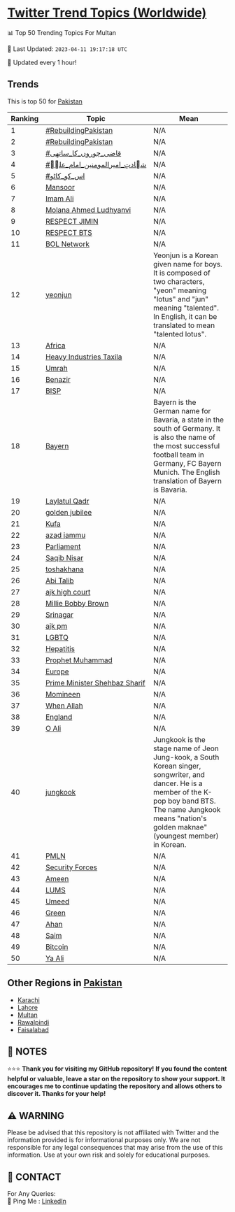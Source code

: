 [Twitter Trend Topics (Worldwide)](https://github.com/ErcinDedeoglu/Twitter-Trend-Topics)
==========


📊 Top 50 Trending Topics For Multan

📆 Last Updated: `2023-04-11 19:17:18 UTC`

🔧 Updated every 1 hour!


## Trends

This is top 50 for [Pakistan](</Pakistan>)

| Ranking | Topic | Mean |
| ------- | ------------ | ------------ |
| 1 | [#RebuildingPakistan](http://twitter.com/search?q=%23RebuildingPakistan) | N/A |
| 2 | [#RebuildingPakistan](http://twitter.com/search?q=%23RebuildingPakistan) | N/A |
| 3 | [#قاضی_چوروں_کا_ساتھی](http://twitter.com/search?q=%23%d9%82%d8%a7%d8%b6%db%8c_%da%86%d9%88%d8%b1%d9%88%da%ba_%da%a9%d8%a7_%d8%b3%d8%a7%d8%aa%da%be%db%8c) | N/A |
| 4 | [#شہادتِ_امیرالمومنین_امام_علیؑ](http://twitter.com/search?q=%23%d8%b4%db%81%d8%a7%d8%af%d8%aa%d9%90_%d8%a7%d9%85%db%8c%d8%b1%d8%a7%d9%84%d9%85%d9%88%d9%85%d9%86%db%8c%d9%86_%d8%a7%d9%85%d8%a7%d9%85_%d8%b9%d9%84%db%8c%d8%91) | N/A |
| 5 | [#اس_کو_کاٹو](http://twitter.com/search?q=%23%d8%a7%d8%b3_%da%a9%d9%88_%da%a9%d8%a7%d9%b9%d9%88) | N/A |
| 6 | [Mansoor](http://twitter.com/search?q=Mansoor) | N/A |
| 7 | [Imam Ali](http://twitter.com/search?q=Imam+Ali) | N/A |
| 8 | [Molana Ahmed Ludhyanvi](http://twitter.com/search?q=Molana+Ahmed+Ludhyanvi) | N/A |
| 9 | [RESPECT JIMIN](http://twitter.com/search?q=RESPECT+JIMIN) | N/A |
| 10 | [RESPECT BTS](http://twitter.com/search?q=RESPECT+BTS) | N/A |
| 11 | [BOL Network](http://twitter.com/search?q=BOL+Network) | N/A |
| 12 | [yeonjun](http://twitter.com/search?q=yeonjun) | Yeonjun is a Korean given name for boys. It is composed of two characters, "yeon" meaning "lotus" and "jun" meaning "talented". In English, it can be translated to mean "talented lotus". |
| 13 | [Africa](http://twitter.com/search?q=Africa) | N/A |
| 14 | [Heavy Industries Taxila](http://twitter.com/search?q=Heavy+Industries+Taxila) | N/A |
| 15 | [Umrah](http://twitter.com/search?q=Umrah) | N/A |
| 16 | [Benazir](http://twitter.com/search?q=Benazir) | N/A |
| 17 | [BISP](http://twitter.com/search?q=BISP) | N/A |
| 18 | [Bayern](http://twitter.com/search?q=Bayern) | Bayern is the German name for Bavaria, a state in the south of Germany. It is also the name of the most successful football team in Germany, FC Bayern Munich. The English translation of Bayern is Bavaria. |
| 19 | [Laylatul Qadr](http://twitter.com/search?q=Laylatul+Qadr) | N/A |
| 20 | [golden jubilee](http://twitter.com/search?q=golden+jubilee) | N/A |
| 21 | [Kufa](http://twitter.com/search?q=Kufa) | N/A |
| 22 | [azad jammu](http://twitter.com/search?q=azad+jammu) | N/A |
| 23 | [Parliament](http://twitter.com/search?q=Parliament) | N/A |
| 24 | [Saqib Nisar](http://twitter.com/search?q=Saqib+Nisar) | N/A |
| 25 | [toshakhana](http://twitter.com/search?q=toshakhana) | N/A |
| 26 | [Abi Talib](http://twitter.com/search?q=Abi+Talib) | N/A |
| 27 | [ajk high court](http://twitter.com/search?q=ajk+high+court) | N/A |
| 28 | [Millie Bobby Brown](http://twitter.com/search?q=Millie+Bobby+Brown) | N/A |
| 29 | [Srinagar](http://twitter.com/search?q=Srinagar) | N/A |
| 30 | [ajk pm](http://twitter.com/search?q=ajk+pm) | N/A |
| 31 | [LGBTQ](http://twitter.com/search?q=LGBTQ) | N/A |
| 32 | [Hepatitis](http://twitter.com/search?q=Hepatitis) | N/A |
| 33 | [Prophet Muhammad](http://twitter.com/search?q=Prophet+Muhammad) | N/A |
| 34 | [Europe](http://twitter.com/search?q=Europe) | N/A |
| 35 | [Prime Minister Shehbaz Sharif](http://twitter.com/search?q=Prime+Minister+Shehbaz+Sharif) | N/A |
| 36 | [Momineen](http://twitter.com/search?q=Momineen) | N/A |
| 37 | [When Allah](http://twitter.com/search?q=When+Allah) | N/A |
| 38 | [England](http://twitter.com/search?q=England) | N/A |
| 39 | [O Ali](http://twitter.com/search?q=O+Ali) | N/A |
| 40 | [jungkook](http://twitter.com/search?q=jungkook) | Jungkook is the stage name of Jeon Jung-kook, a South Korean singer, songwriter, and dancer. He is a member of the K-pop boy band BTS. The name Jungkook means "nation's golden maknae" (youngest member) in Korean. |
| 41 | [PMLN](http://twitter.com/search?q=PMLN) | N/A |
| 42 | [Security Forces](http://twitter.com/search?q=Security+Forces) | N/A |
| 43 | [Ameen](http://twitter.com/search?q=Ameen) | N/A |
| 44 | [LUMS](http://twitter.com/search?q=LUMS) | N/A |
| 45 | [Umeed](http://twitter.com/search?q=Umeed) | N/A |
| 46 | [Green](http://twitter.com/search?q=Green) | N/A |
| 47 | [Ahan](http://twitter.com/search?q=Ahan) | N/A |
| 48 | [Saim](http://twitter.com/search?q=Saim) | N/A |
| 49 | [Bitcoin](http://twitter.com/search?q=Bitcoin) | N/A |
| 50 | [Ya Ali](http://twitter.com/search?q=Ya+Ali) | N/A |



## Other Regions in [Pakistan](</Pakistan>)

* [Karachi](</Pakistan/Karachi.md>)
* [Lahore](</Pakistan/Lahore.md>)
* [Multan](</Pakistan/Multan.md>)
* [Rawalpindi](</Pakistan/Rawalpindi.md>)
* [Faisalabad](</Pakistan/Faisalabad.md>)



## 📝 NOTES

⭐⭐⭐ **Thank you for visiting my GitHub repository! If you found the content helpful or valuable, leave a star on the repository to show your support. It encourages me to continue updating the repository and allows others to discover it. Thanks for your help!**


## ⚠️ WARNING

Please be advised that this repository is not affiliated with Twitter and the information provided is for informational purposes only. We are not responsible for any legal consequences that may arise from the use of this information. Use at your own risk and solely for educational purposes.


## 📨 CONTACT

 For Any Queries:  
            🏓 Ping Me : [LinkedIn](https://www.linkedin.com/in/ercindedeoglu/)
